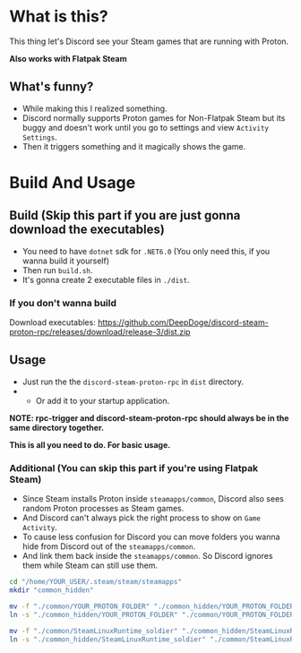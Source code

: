 # What is this?
This thing let's Discord see your Steam games that are running with Proton.

**Also works with Flatpak Steam**

## What's funny?
- While making this I realized something.
- Discord normally supports Proton games for Non-Flatpak Steam but its buggy and doesn't work until you go to settings and view `Activity Settings`.
- Then it triggers something and it magically shows the game.

# Build And Usage
## Build (Skip this part if you are just gonna download the executables)
- You need to have `dotnet` sdk for `.NET6.0` (You only need this, if you wanna build it yourself)
- Then run `build.sh`.
- It's gonna create 2 executable files in `./dist`.
### If you don't wanna build
Download executables: https://github.com/DeepDoge/discord-steam-proton-rpc/releases/download/release-3/dist.zip
## Usage
- Just run the the `discord-steam-proton-rpc` in `dist` directory.
- - Or add it to your startup application.

**NOTE: rpc-trigger and discord-steam-proton-rpc should always be in the same directory together.**

**This is all you need to do. For basic usage.**

### Additional (You can skip this part if you're using Flatpak Steam)
- Since Steam installs Proton inside `steamapps/common`, Discord also sees random Proton processes as Steam games. 
- And Discord can't always pick the right process to show on `Game Activity`.
- To cause less confusion for Discord you can move folders you wanna hide from Discord out of the `steamapps/common`. 
- And link them back inside the `steamapps/common`. So Discord ignores them while Steam can still use them. 
```bash
cd "/home/YOUR_USER/.steam/steam/steamapps"
mkdir "common_hidden"

mv -f "./common/YOUR_PROTON_FOLDER" "./common_hidden/YOUR_PROTON_FOLDER"
ln -s "./common_hidden/YOUR_PROTON_FOLDER" "./common/YOUR_PROTON_FOLDER"

mv -f "./common/SteamLinuxRuntime_soldier" "./common_hidden/SteamLinuxRuntime_soldier"
ln -s "./common_hidden/SteamLinuxRuntime_soldier" "./common/SteamLinuxRuntime_soldier"
```
